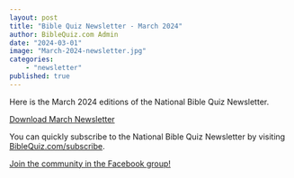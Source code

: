 ```yaml
---
layout: post
title: "Bible Quiz Newsletter - March 2024"
author: BibleQuiz.com Admin
date: "2024-03-01"
image: "March-2024-newsletter.jpg"
categories:
    - "newsletter"
published: true
---
```


Here is the March 2024 editions of the National Bible Quiz Newsletter.

<a href="{{site.url}}{% link assets/2024/tbq-newsletter-03-24.pdf %}" class="button is-primary">Download March Newsletter</a>

You can quickly subscribe to the National Bible Quiz Newsletter by visiting [BibleQuiz.com/subscribe](https://biblequiz.com/subscribe/).

[Join the community in the Facebook group!](https://www.facebook.com/groups/agbiblequiz)

